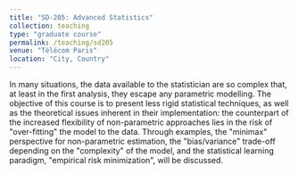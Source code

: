 ```yaml
---
title: "SD-205: Advanced Statistics"
collection: teaching
type: "graduate course"
permalink: /teaching/sd205
venue: "Télécom Paris"
location: "City, Country"
---
```

In many situations, the data available to the statistician are so complex that, at least in the first analysis, they escape any parametric modelling. The objective of this course is to present less rigid statistical techniques, as well as the theoretical issues inherent in their implementation: the counterpart of the increased flexibility of non-parametric approaches lies in the risk of "over-fitting" the model to the data.
Through examples, the "minimax" perspective for non-parametric estimation, the "bias/variance" trade-off depending on the "complexity" of the model, and the statistical learning paradigm, "empirical risk minimization", will be discussed.
